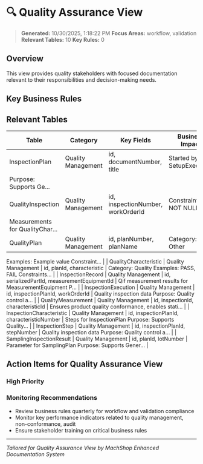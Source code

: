 # 🔍 Quality Assurance View

> **Generated:** 10/30/2025, 1:18:22 PM
> **Focus Areas:** workflow, validation
> **Relevant Tables:** 10
> **Key Rules:** 0

## Overview

This view provides quality stakeholders with focused documentation relevant to their responsibilities and decision-making needs.

## Key Business Rules



## Relevant Tables

| Table | Category | Key Fields | Business Impact |
|-------|----------|------------|-----------------|
| InspectionPlan | Quality Management | id, documentNumber, title | Started by for SetupExecution
Purpose: Supports Ge... |
| QualityInspection | Quality Management | id, inspectionNumber, workOrderId | Constraints: NOT NULL
Measurements for QualityChar... |
| QualityPlan | Quality Management | id, planNumber, planName | Category: Other
Examples: Example value
Constraint... |
| QualityCharacteristic | Quality Management | id, planId, characteristic | Category: Quality
Examples: PASS, FAIL
Constraints... |
| InspectionRecord | Quality Management | id, serializedPartId, measurementEquipmentId | Qif measurement results for MeasurementEquipment
P... |
| InspectionExecution | Quality Management | id, inspectionPlanId, workOrderId | Quality inspection data
Purpose: Quality control a... |
| QualityMeasurement | Quality Management | id, inspectionId, characteristicId | Ensures product quality conformance, enables stati... |
| InspectionCharacteristic | Quality Management | id, inspectionPlanId, characteristicNumber | Steps for InspectionPlan
Purpose: Supports Quality... |
| InspectionStep | Quality Management | id, inspectionPlanId, stepNumber | Quality inspection data
Purpose: Quality control a... |
| SamplingInspectionResult | Quality Management | id, planId, lotNumber | Parameter for SamplingPlan
Purpose: Supports Gener... |

## Action Items for Quality Assurance View

### High Priority


### Monitoring Recommendations
- Review business rules quarterly for workflow and validation compliance
- Monitor key performance indicators related to quality management, non-conformance, audit
- Ensure stakeholder training on critical business rules

---

*Tailored for Quality Assurance View by MachShop Enhanced Documentation System*